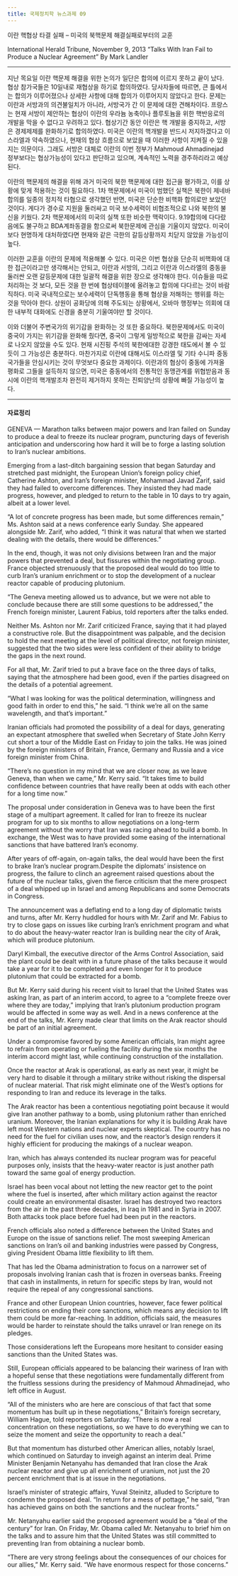 ```yaml
---
title: 국제정치학 뉴스과제 09
---
```


이란 핵협상 타결 실패 – 미국의 북핵문제 해결실패로부터의 교훈

International Herald Tribune, November 9, 2013
“Talks With Iran Fail to Produce a Nuclear Agreement” By Mark Landler

---

지난 목요일 이란 핵문제 해결을 위한 논의가 일단은 합의에 이르지 못하고 끝이 났다. 협상 참가국들은 10일내로 재협상을 하기로 합의하였다. 당사자들에 따르면, 큰 틀에서는 합의가 이루어졌으나 상세한 사항에 대해 합의가 이루어지지 않았다고 한다. 문제는 이란과 서방과의 의견불일치가 아니라, 서방국가 간 이 문제에 대한 견해차이다. 프랑스는 현재 서방이 제안하는 협상이 이란의 우라늄 농축이나 플루토늄을 위한 핵반응로의 개발을 막을 수 없다고 우려하고 있다. 협상기간 동안 이란은 핵 개발을 중지하고, 서방은 경제제제를 완화하기로 합의하였다. 미국은 이란의 핵개발을 반드시 저지하겠다고 이스라엘과 약속하였으나, 현재의 협상 흐름으로 보았을 때 이러한 사항이 지켜질 수 있을지는 의문이다. 그래도 서방은 대체로 이란의 이번 정부가 Mahmoud Ahmadinejad 정부보다는 협상가능성이 있다고 판단하고 있으며, 계속적인 노력을 경주하리라고 예상된다.

이란의 핵문제의 해결을 위해 과거 미국의 북한 핵문제에 대한 접근을 평가하고, 이를 상황에 맞게 적용하는 것이 필요하다. 1차 핵문제에서 미국이 범했던 실책은 북한이 제네바 합의를 일종의 정치적 타협으로 생각했던 반면, 미국은 단순한 비핵화 합의로만 보았던 것이다. 게다가 경수로 지원을 둘러싸고 미국 보수세력이 비협조적으로 나와 북한의 불신을 키웠다. 2차 핵문제에서의 미국의 실책 또한 비슷한 맥락이다. 9.19합의에 다다랐음에도 불구하고 BDA계좌동결을 함으로써 북한문제에 관심을 기울이지 않았다. 미국이 보다 현명하게 대처하였다면 현재와 같은 극한의 갈등상황까지 치닫지 않았을 가능성이 높다.

이러한 교훈을 이란의 문제에 적용해볼 수 있다. 미국은 이번 협상을 단순히 비핵화에 대한 접근이라고만 생각해서는 안되고, 이란과 서방의, 그리고 이란과 이스라엘의 중동을 둘러싼 오랜 갈등문제에 대한 일괄적 해결을 위한 장으로 생각해야 한다. 이슈들을 따로 처리하는 것 보다, 모든 것을 한 번에 협상테이블에 올려놓고 합의에 다다르는 것이 바람직하다. 미국 국내적으로는 보수세력이 단독행동을 통해 협상을 저해하는 행위를 하는 것을 막아야 한다. 상원이 공화당에 의해 주도되는 상황에서, 오바마 행정부는 의회에 대한 내부적 대화에도 신경을 충분히 기울여야만 할 것이다.

이와 더불어 주변국가의 위기감을 완화하는 것 또한 중요하다. 북한문제에서도 미국이 중국이 가지는 위기감을 완화해 줬다면, 중국이 그렇게 일방적으로 북한을 감싸는 자세로 나오지 않았을 수도 있다. 현재 시진핑 주석의 북한에대한 강경한 태도에서 볼 수 있듯이 그 가능성은 충분하다. 마찬가지로 이란에 대해서도 이스라엘 및 기타 수니파 중동국가들을 안심시키는 것이 무엇보다 중요한 과제이다. 이란과의 협상이 중동에 가져올 평화로 그들을 설득하지 않으면, 미국은 중동에서의 전통적인 동맹관계를 위협받음과 동시에 이란의 핵개발조차 완전히 제거하지 못하는 진퇴양난의 상황에 빠질 가능성이 높다.

---

#### 자료정리

GENEVA — Marathon talks between major powers and Iran failed on Sunday to produce a deal to freeze its nuclear program, puncturing days of feverish anticipation and underscoring how hard it will be to forge a lasting solution to Iran’s nuclear ambitions.

Emerging from a last-ditch bargaining session that began Saturday and stretched past midnight, the European Union’s foreign policy chief, Catherine Ashton, and Iran’s foreign minister, Mohammad Javad Zarif, said they had failed to overcome differences. They insisted they had made progress, however, and pledged to return to the table in 10 days to try again, albeit at a lower level.

“A lot of concrete progress has been made, but some differences remain,” Ms. Ashton said at a news conference early Sunday. She appeared alongside Mr. Zarif, who added, “I think it was natural that when we started dealing with the details, there would be differences.”

In the end, though, it was not only divisions between Iran and the major powers that prevented a deal, but fissures within the negotiating group. France objected strenuously that the proposed deal would do too little to curb Iran’s uranium enrichment or to stop the development of a nuclear reactor capable of producing plutonium.

“The Geneva meeting allowed us to advance, but we were not able to conclude because there are still some questions to be addressed,” the French foreign minister, Laurent Fabius, told reporters after the talks ended.

Neither Ms. Ashton nor Mr. Zarif criticized France, saying that it had played a constructive role. But the disappointment was palpable, and the decision to hold the next meeting at the level of political director, not foreign minister, suggested that the two sides were less confident of their ability to bridge the gaps in the next round.

For all that, Mr. Zarif tried to put a brave face on the three days of talks, saying that the atmosphere had been good, even if the parties disagreed on the details of a potential agreement.

“What I was looking for was the political determination, willingness and good faith in order to end this,” he said. “I think we’re all on the same wavelength, and that’s important.”

Iranian officials had promoted the possibility of a deal for days, generating an expectant atmosphere that swelled when Secretary of State John Kerry cut short a tour of the Middle East on Friday to join the talks. He was joined by the foreign ministers of Britain, France, Germany and Russia and a vice foreign minister from China.

“There’s no question in my mind that we are closer now, as we leave Geneva, than when we came,” Mr. Kerry said. “It takes time to build confidence between countries that have really been at odds with each other for a long time now.”

The proposal under consideration in Geneva was to have been the first stage of a multipart agreement. It called for Iran to freeze its nuclear program for up to six months to allow negotiations on a long-term agreement without the worry that Iran was racing ahead to build a bomb. In exchange, the West was to have provided some easing of the international sanctions that have battered Iran’s economy.

After years of off-again, on-again talks, the deal would have been the first to brake Iran’s nuclear program.Despite the diplomats’ insistence on progress, the failure to clinch an agreement raised questions about the future of the nuclear talks, given the fierce criticism that the mere prospect of a deal whipped up in Israel and among Republicans and some Democrats in Congress.

The announcement was a deflating end to a long day of diplomatic twists and turns, after Mr. Kerry huddled for hours with Mr. Zarif and Mr. Fabius to try to close gaps on issues like curbing Iran’s enrichment program and what to do about the heavy-water reactor Iran is building near the city of Arak, which will produce plutonium.

Daryl Kimball, the executive director of the Arms Control Association, said the plant could be dealt with in a future phase of the talks because it would take a year for it to be completed and even longer for it to produce plutonium that could be extracted for a bomb.

But Mr. Kerry said during his recent visit to Israel that the United States was asking Iran, as part of an interim accord, to agree to a “complete freeze over where they are today,” implying that Iran’s plutonium production program would be affected in some way as well. And in a news conference at the end of the talks, Mr. Kerry made clear that limits on the Arak reactor should be part of an initial agreement.

Under a compromise favored by some American officials, Iran might agree to refrain from operating or fueling the facility during the six months the interim accord might last, while continuing construction of the installation.

Once the reactor at Arak is operational, as early as next year, it might be very hard to disable it through a military strike without risking the dispersal of nuclear material. That risk might eliminate one of the West’s options for responding to Iran and reduce its leverage in the talks.

The Arak reactor has been a contentious negotiating point because it would give Iran another pathway to a bomb, using plutonium rather than enriched uranium. Moreover, the Iranian explanations for why it is building Arak have left most Western nations and nuclear experts skeptical. The country has no need for the fuel for civilian uses now, and the reactor’s design renders it highly efficient for producing the makings of a nuclear weapon.

Iran, which has always contended its nuclear program was for peaceful purposes only, insists that the heavy-water reactor is just another path toward the same goal of energy production.

Israel has been vocal about not letting the new reactor get to the point where the fuel is inserted, after which military action against the reactor could create an environmental disaster. Israel has destroyed two reactors from the air in the past three decades, in Iraq in 1981 and in Syria in 2007. Both attacks took place before fuel had been put in the reactors.

French officials also noted a difference between the United States and Europe on the issue of sanctions relief. The most sweeping American sanctions on Iran’s oil and banking industries were passed by Congress, giving President Obama little flexibility to lift them.

That has led the Obama administration to focus on a narrower set of proposals involving Iranian cash that is frozen in overseas banks. Freeing that cash in installments, in return for specific steps by Iran, would not require the repeal of any congressional sanctions.

France and other European Union countries, however, face fewer political restrictions on ending their core sanctions, which means any decision to lift them could be more far-reaching. In addition, officials said, the measures would be harder to reinstate should the talks unravel or Iran renege on its pledges.

Those considerations left the Europeans more hesitant to consider easing sanctions than the United States was.

Still, European officials appeared to be balancing their wariness of Iran with a hopeful sense that these negotiations were fundamentally different from the fruitless sessions during the presidency of Mahmoud Ahmadinejad, who left office in August.

“All of the ministers who are here are conscious of that fact that some momentum has built up in these negotiations,” Britain’s foreign secretary, William Hague, told reporters on Saturday. “There is now a real concentration on these negotiations, so we have to do everything we can to seize the moment and seize the opportunity to reach a deal.”

But that momentum has disturbed other American allies, notably Israel, which continued on Saturday to inveigh against an interim deal. Prime Minister Benjamin Netanyahu has demanded that Iran close the Arak nuclear reactor and give up all enrichment of uranium, not just the 20 percent enrichment that is at issue in the negotiations.

Israel’s minister of strategic affairs, Yuval Steinitz, alluded to Scripture to condemn the proposed deal. “In return for a mess of pottage,” he said, “Iran has achieved gains on both the sanctions and the nuclear fronts.”

Mr. Netanyahu earlier said the proposed agreement would be a “deal of the century” for Iran. On Friday, Mr. Obama called Mr. Netanyahu to brief him on the talks and to assure him that the United States was still committed to preventing Iran from obtaining a nuclear bomb.

“There are very strong feelings about the consequences of our choices for our allies,” Mr. Kerry said. “We have enormous respect for those concerns.”
